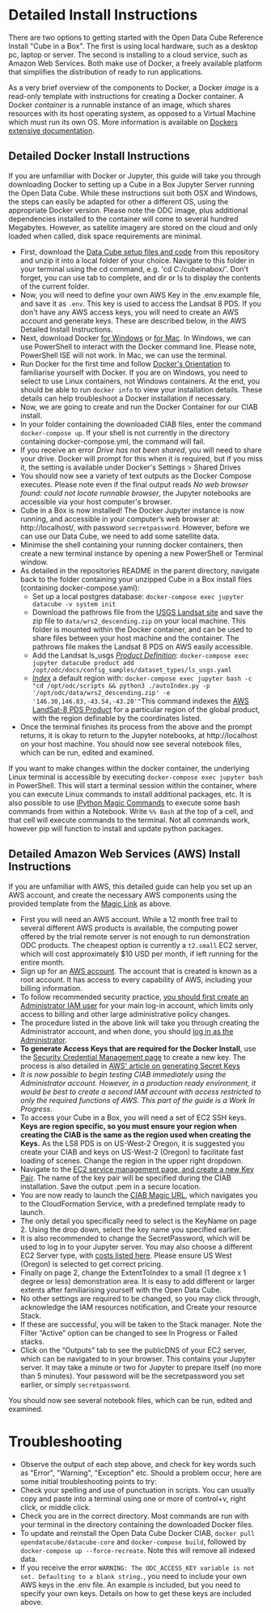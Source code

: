 # Detailed Install Instructions
There are two options to getting started with the Open Data Cube Reference Install "Cube in a Box". The first is using local hardware, such as a desktop pc, laptop or server. The second is installing to a cloud service, such as Amazon Web Services. Both make use of Docker, a freely available platform that simplifies the distribution of ready to run applications.

As a very brief overview of the components to Docker, a Docker *image* is a read-only template with instructions for creating a Docker container. A Docker *container* is a runnable instance of an image, which shares resources with its host operating system, as opposed to a Virtual Machine which must run its own OS.  More information is available on [Dockers extensive documentation](https://docs.docker.com/engine/docker-overview/#docker-objects).

## Detailed Docker Install Instructions
If you are unfamiliar with Docker or Jupyter, this guide will take you through downloading Docker to setting up a Cube in a Box Jupyter Server running the Open Data Cube. While these instructions suit both OSX and Windows, the steps can easily be adapted for other a different OS, using the appropriate Docker version. Please note the ODC image, plus additional dependencies installed to the container will come to several hundred Megabytes. However, as satellite imagery are stored on the cloud and only loaded when called, disk space requirements are minimal.

* First, download the [Data Cube setup files and code](https://github.com/crc-si/cube-in-a-box/archive/master.zip) from this repository and unzip it into a local folder of your choice. Navigate to this folder in your terminal using the cd command, e.g. 'cd C:/cubeinabox/'. Don't forget, you can use tab to complete, and dir or ls to display the contents of the current folder.
* Now, you will need to define your own AWS Key in the .env.example file, and save it as `.env`. This key is used to access the Landsat 8 PDS. If you don't have any AWS access keys, you will need to create an AWS account and generate keys. These are described below, in the AWS Detailed Install Instructions.
* Next, download Docker [for Windows](https://docs.docker.com/docker-for-windows/install/) or [for Mac](https://docs.docker.com/docker-for-mac/install/).
In Windows, we can use PowerShell to interact with the Docker command line. Please note, PowerShell ISE will not work. In Mac, we can use the terminal.
* Run Docker for the first time and follow [Docker's Orientation](https://docs.docker.com/get-started/) to familiarise yourself with Docker. If you are on Windows, you need to select to use Linux containers, not Windows containers. At the end, you should be able to run `docker info` to view your installation details. These details can help troubleshoot a Docker installation if necessary.
* Now, we are going to create and run the Docker Container for our CIAB install. 
* In your folder containing the downloaded CIAB files, enter the command `docker-compose up`. If your shell is not currently in the directory containing docker-compose.yml, the command will fail. 
* If you receive an error _Drive has not been shared_, you will need to share your drive. Docker will prompt for this when it is required, but if you miss it, the setting is available under Docker's Settings > Shared Drives
* You should now see a variety of text outputs as the Docker Compose executes. Please note even if the final output reads _No web browser found: could not locate runnable browser_, the Jupyter notebooks are accessible via your host computer's browser.
* Cube in a Box is now installed! The Docker Jupyter instance is now running, and accessible in your computer’s web browser at: http://localhost/, with password `secretpassword`. However, before we can use our Data Cube, we need to add some satellite data. 
* Minimise the shell containing your running docker containers, then create a new terminal instance by opening a new PowerShell or Terminal window.
* As detailed in the repositories README in the parent directory, navigate back to the folder containing your unzipped Cube in a Box install files (containing docker-compose.yaml):
  * Set up a local postgres database: `docker-compose exec jupyter datacube -v system init`
  * Download the pathrows file from the [USGS Landsat site](https://landsat.usgs.gov/sites/default/files/documents/WRS2_descending.zip) and save the zip file to `data/wrs2_descending.zip` on your local machine. This folder is mounted within the Docker container, and can be used to share files between your host machine and the container. The  pathrows file makes the Landsat 8 PDS on AWS easily accessible.
   * Add the Landsat ls_usgs [_Product Definition_](https://datacube-core.readthedocs.io/en/latest/ops/indexing.html#product-definition): `docker-compose exec jupyter datacube product add /opt/odc/docs/config_samples/dataset_types/ls_usgs.yaml`
   * [_Index_](https://datacube-core.readthedocs.io/en/latest/ops/indexing.html#adding-data-indexing) a default region with: `docker-compose exec jupyter bash -c "cd /opt/odc/scripts && python3 ./autoIndex.py -p '/opt/odc/data/wrs2_descending.zip' -e '146.30,146.83,-43.54,-43.20'"`This command indexes the [AWS LandSat-8 PDS Product](https://docs.opendata.aws/landsat-pds/readme.html) for a particular region of the global product, with the region definable by the coordinates listed.
* Once the terminal finishes its process from the above and the prompt returns, it is okay to return to the Jupyter notebooks, at http://localhost on your host machine.
You should now see several notebook files, which can be run, edited and examined.

If you want to make changes within the docker container, the underlying Linux terminal is accessible by executing `docker-compose exec jupyter bash` in PowerShell. This will start a terminal session within the container, where you can execute Linux commands to install additional packages, etc. 
It is also possible to use [IPython Magic Commands](https://ipython.readthedocs.io/en/stable/interactive/magics.html) to execute some bash commands from within a Notebook. Write `%% Bash` at the top of a cell, and that cell will execute commands to the terminal. Not all commands work, however pip will function to install and update python packages.

## Detailed Amazon Web Services (AWS) Install Instructions
If you are unfamiliar with AWS, this detailed guide can help you set up an AWS account, and create the necessary AWS components using the provided template from the [Magic Link](https://console.aws.amazon.com/cloudformation/home?#/stacks/new?stackName=cube-in-a-box&templateURL=https://s3-ap-southeast-2.amazonaws.com/cubeinabox/opendatacube-test.yml) as above.
* First you will need an AWS account. While a 12 month free trail to several different AWS products is available, the computing power offered by the trial remote server is not enough to run demonstration ODC products. The cheapest option is currently a `t2.small` EC2 server, which will cost approximately $10 USD per month, if left running for the entire month.
* Sign up for an [AWS account](https://portal.aws.amazon.com/billing/signup#/start). The account that is created is known as a root account. It has access to every capability of AWS, including your billing information.
* To follow recommended security practice, [you should first create an Administrator IAM user](https://docs.aws.amazon.com/IAM/latest/UserGuide/getting-started_create-admin-group.html) for your main log-in account, which limits only access to billing and other large administrative policy changes. 
* The procedure listed in the above link will take you through creating the Administrator account, and when done, you should [log in as the Administrator](https://docs.aws.amazon.com/IAM/latest/UserGuide/getting-started_how-users-sign-in.html).
* __To generate Access Keys that are required for the Docker Install__, use the [Security Credential Management page](https://console.aws.amazon.com/iam/home?#security_credential) to create a new key. The process is also detailed in [AWS' article on generating Secret Keys](https://aws.amazon.com/blogs/security/wheres-my-secret-access-key/)
* _It is now possible to begin testing CIAB immediately using the Administrator account. However, in a production ready environment, it would be best to create a second IAM account with access restricted to only the required functions of AWS. This part of the guide is a Work In Progress_.
* To access your Cube in a Box, you will need a set of EC2 SSH keys. __Keys are region specific, so you must ensure your region when creating the CIAB is the same as the region used when creating the Keys.__ As the LS8 PDS is on US-West-2 Oregon, it is suggested you create your CIAB and keys on US-West-2 (Oregon) to facilitate fast loading of scenes. Change the region in the upper right dropdown.
* Navigate to the [EC2 service management page, and create a new Key Pair](https://us-west-2.console.aws.amazon.com/ec2/v2/home?region=us-west-2#KeyPairs). The name of the key pair will be specified during the CIAB installation. Save the output .pem in a secure location.
* You are now ready to launch the [CIAB Magic URL](https://console.aws.amazon.com/cloudformation/home?#/stacks/new?stackName=cube-in-a-box&templateURL=https://s3-ap-southeast-2.amazonaws.com/cubeinabox/opendatacube-test.yml), which navigates you to the CloudFormation Service, with a predefined template ready to launch.
* The only detail you specifically need to select is the KeyName on page 2. Using the drop down, select the key name you specified earlier. 
* It is also recommended to change the SecretPassword, which will be used to log in to your Jupyter server. You may also choose a different EC2 Server type, with [costs listed here](https://aws.amazon.com/ec2/pricing/on-demand/). Please ensure US West (Oregon) is selected to get correct pricing.
* Finally on page 2, change the ExtentToIndex to a small (1 degree x 1 degree or less) demonstration area. It is easy to add different or larger extents after familiarising yourself with the Open Data Cube.
* No other settings are required to be changed, so you may click through, acknowledge the IAM resources notification, and Create your resource Stack. 
* If these are successful, you will be taken to the Stack manager. Note the Filter “Active” option can be changed to see In Progress or Failed stacks.
* Click on the “Outputs” tab to see the publicDNS of your EC2 server, which can be navigated to in your browser. This contains your Jupyter server. It may take a minute or two for Jupyter to prepare itself (no more than 5 minutes). Your password will be the secretpassword you set earlier, or simply `secretpassword`.

You should now see several notebook files, which can be run, edited and examined.

# Troubleshooting
* Observe the output of each step above, and check for key words such as "Error", "Warning", "Exception" etc. Should a problem occur, here are some initial troubleshooting points to try:
* Check your spelling and use of punctuation in scripts. You can usually copy and paste into a terminal using one or more of control+v, right click, or middle click.
* Check you are in the correct directory. Most commands are run with your terminal in the directory containing the downloaded Docker files.
* To update and reinstall the Open Data Cube Docker CIAB, `docker pull opendatacube/datacube-core` and `docker-compose build`, followed by `docker-compose up --force-recreate`. Note this will remove all indexed data.
* If you receive the error `WARNING: The ODC_ACCESS_KEY variable is not set. Defaulting to a blank string.`, you need to include your own AWS keys in the .env file. An example is included, but you need to specify your own keys. Details on how to get these keys are included above.


